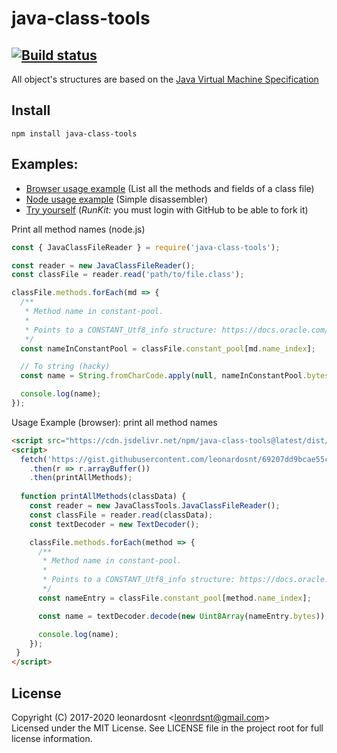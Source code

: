 # java-class-tools

[![Build status](https://ci.appveyor.com/api/projects/status/dwfu9sq51uhofyyv?svg=true)](https://ci.appveyor.com/project/leonardosnt/java-class-tools)
---
All object's structures are based on the [Java Virtual Machine Specification](https://docs.oracle.com/javase/specs/jvms/se8/html/jvms-4.html)

## Install
```
npm install java-class-tools
```

## Examples:
- [Browser usage example](https://rawgit.com/leonardosnt/java-class-tools/master/examples/browser.html) (List all the methods and fields of a class file)
- [Node usage example](https://repl.it/@leonardosnt/jct-example) (Simple disassembler)
- [Try yourself](https://runkit.com/leonardosnt/java-class-tools-example)  (_RunKit:_ you must login with GitHub to be able to fork it)

Print all method names (node.js)
```javascript
const { JavaClassFileReader } = require('java-class-tools');

const reader = new JavaClassFileReader();
const classFile = reader.read('path/to/file.class');

classFile.methods.forEach(md => {
  /**
   * Method name in constant-pool.
   * 
   * Points to a CONSTANT_Utf8_info structure: https://docs.oracle.com/javase/specs/jvms/se8/html/jvms-4.html#jvms-4.4.7
   */
  const nameInConstantPool = classFile.constant_pool[md.name_index];

  // To string (hacky)
  const name = String.fromCharCode.apply(null, nameInConstantPool.bytes);

  console.log(name);
});
```

Usage Example (browser): print all method names
```html
<script src="https://cdn.jsdelivr.net/npm/java-class-tools@latest/dist/java-class-tools.min.js"></script>
<script>
  fetch('https://gist.githubusercontent.com/leonardosnt/69207dd9bcae55c93ff8fe6546c92eef/raw/fa008a94f9bc208cfa593cf568f0c504e3b30413/Class.class')
    .then(r => r.arrayBuffer())
    .then(printAllMethods);
  
  function printAllMethods(classData) {
    const reader = new JavaClassTools.JavaClassFileReader();
    const classFile = reader.read(classData);
    const textDecoder = new TextDecoder();

    classFile.methods.forEach(method => {
      /**
       * Method name in constant-pool.
       * 
       * Points to a CONSTANT_Utf8_info structure: https://docs.oracle.com/javase/specs/jvms/se8/html/jvms-4.html#jvms-4.4.7
       */
      const nameEntry = classFile.constant_pool[method.name_index];

      const name = textDecoder.decode(new Uint8Array(nameEntry.bytes));

      console.log(name);
    });
 }
</script>
```

## License
Copyright (C) 2017-2020 leonardosnt <<leonrdsnt@gmail.com>>  
Licensed under the MIT License. See LICENSE file in the project root for full license information.

